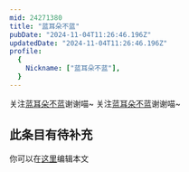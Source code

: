 ```yaml
---
mid: 24271380
title: "蓝耳朵不蓝"
pubDate: "2024-11-04T11:26:46.196Z"
updatedDate: "2024-11-04T11:26:46.196Z"
profile:
  {
    Nickname: ["蓝耳朵不蓝"],
  }
---
```


关注[蓝耳朵不蓝](https://space.bilibili.com/24271380)谢谢喵~ 关注[蓝耳朵不蓝](https://space.bilibili.com/24271380)谢谢喵~

## 此条目有待补充
你可以在[这里](https://github.com/Yuhanawa/VTuber.ICU/edit/master/src/content/v/蓝耳朵不蓝/index.md)编辑本文
